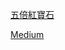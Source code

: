 [五倍紅寶石](https://5xruby.tw/posts/react-drag-and-drop-implement-trello)

[Medium](https://medium.com/%E6%89%8B%E5%AF%AB%E7%AD%86%E8%A8%98/react-dnd-implement-task-board-16ce7f67289c)
